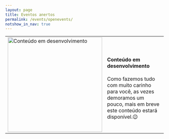 ```yaml
---
layout: page
title: Eventos anertos
permalink: /events/openevents/
notshow_in_nav: true
---
```


<table class="tablenborders">
    <tbody class="body" >
      <tr>
        <td width="200px">
           <img src="../../assets/imgs/workinprogress.png" alt="Conteúdo em desenvolvimento" width="300">
        </td>
        <td>
            <h4><b>Conteúdo em desenvolvimento</b></h4>
            Como fazemos tudo com muito carinho para você, as vezes demoramos um pouco, mais em breve este conteúdo estará disponível.&#128521
        </td>
      </tr>
    </tbody>
</table>
